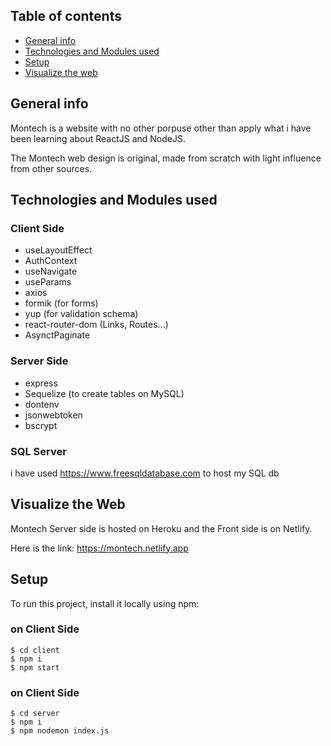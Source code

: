 ## Table of contents
* [General info](#general-info)
* [Technologies and Modules used](#technologies-and-modules-used)
* [Setup](#setup)
* [Visualize the web](#visualize-the-web)

## General info
Montech is a website with no other porpuse other than apply what i have been learning about ReactJS and NodeJS. 

The Montech web design is original, made from scratch with light influence from other sources.
	
## Technologies and Modules used
### Client Side
- useLayoutEffect
- AuthContext
- useNavigate
- useParams
- axios
- formik (for forms)
- yup (for validation schema)
- react-router-dom (Links, Routes...)
- AsynctPaginate

### Server Side
- express
- Sequelize (to create tables on MySQL)
- dontenv
- jsonwebtoken
- bscrypt

### SQL Server
i have used https://www.freesqldatabase.com to host my SQL db
	
## Visualize the Web
Montech Server side is hosted on Heroku and the Front side is on Netlify.

Here is the link: https://montech.netlify.app
	
## Setup
To run this project, install it locally using npm:

### on Client Side
```
$ cd client
$ npm i
$ npm start
```

### on Client Side
```
$ cd server
$ npm i
$ npm nodemon index.js
```
